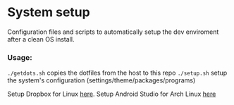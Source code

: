 # System setup

Configuration files and scripts to automatically setup the dev enviroment after a clean OS install.

### Usage:
`./getdots.sh` copies the dotfiles from the host to this repo
`./setup.sh` setup the system's configuration (settings/theme/packages/programs)

Setup Dropbox for Linux [here](https://help.dropbox.com/installs-integrations/desktop/linux-commands).
Setup Android Studio for Arch Linux [here](https://linuxconfig.org/how-to-install-android-studio-on-manjaro-18-linux)

